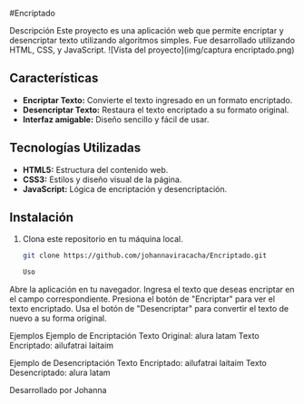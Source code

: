 #Encriptado

Descripción
Este proyecto es una aplicación web que permite encriptar y desencriptar texto utilizando algoritmos simples. Fue desarrollado utilizando HTML, CSS, y JavaScript.
![Vista del proyecto](img/captura encriptado.png)

## Características
- **Encriptar Texto:** Convierte el texto ingresado en un formato encriptado.
- **Desencriptar Texto:** Restaura el texto encriptado a su formato original.
- **Interfaz amigable:** Diseño sencillo y fácil de usar.

## Tecnologías Utilizadas
- **HTML5:** Estructura del contenido web.
- **CSS3:** Estilos y diseño visual de la página.
- **JavaScript:** Lógica de encriptación y desencriptación.

## Instalación
1. Clona este repositorio en tu máquina local.
   ```bash
   git clone https://github.com/johannaviracacha/Encriptado.git

   Uso
Abre la aplicación en tu navegador.
Ingresa el texto que deseas encriptar en el campo correspondiente.
Presiona el botón de "Encriptar" para ver el texto encriptado.
Usa el botón de "Desencriptar" para convertir el texto de nuevo a su forma original.

Ejemplos
Ejemplo de Encriptación
Texto Original: alura latam
Texto Encriptado: ailufatrai laitaim

Ejemplo de Desencriptación
Texto Encriptado: ailufatrai laitaim
Texto Desencriptado: alura latam



Desarrollado por Johanna 
